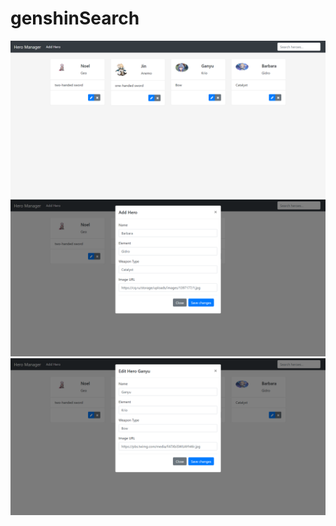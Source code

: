 # genshinSearch
<img src='img/main-page.png'></img>
<br>
<img src='img/add-hero.png'></img>
<br>
<img src='img/edit-page.png'></img>
<br>
